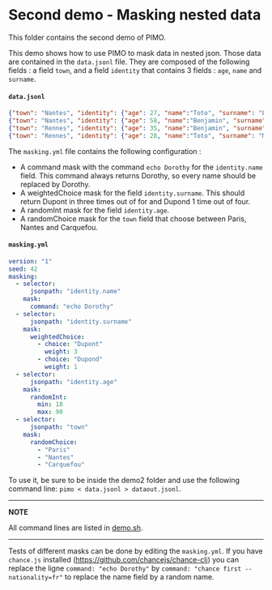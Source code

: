 # Second demo - Masking nested data

This folder contains the second demo of PIMO.

This demo shows how to use PIMO to mask data in nested json. Those data are contained in the `data.jsonl` file. They are composed of the following fields : a field `town`, and a field `identity` that contains 3 fields : `age`, `name` and `surname`.

#### **`data.jsonl`**
```json
{"town": "Nantes", "identity": {"age": 27, "name":"Toto", "surname": "Bertrand"}}
{"town": "Nantes", "identity": {"age": 58, "name":"Benjamin", "surname": "Martin"}}
{"town": "Rennes", "identity": {"age": 35, "name":"Benjamin", "surname": "Bertrand"}}
{"town": "Rennes", "identity": {"age": 28, "name":"Toto", "surname": "Martin"}}
```

The `masking.yml` file contains the following configuration :

* A command mask with the command `echo Dorothy` for the `identity.name` field. This command always returns Dorothy, so every name should be replaced by Dorothy.
* A weightedChoice mask for the field `identity.surname`. This should return Dupont in three times out of for and Dupond 1 time out of four.
* A randomInt mask for the field `identity.age`.
* A randomChoice mask for the `town` field that choose between Paris, Nantes and Carquefou.

#### **`masking.yml`**
```yaml
version: "1"
seed: 42
masking:
  - selector:
      jsonpath: "identity.name"
    mask:
      command: "echo Dorothy"
  - selector:
      jsonpath: "identity.surname"
    mask:
      weightedChoice:
        - choice: "Dupont"
          weight: 3
        - choice: "Dupond"
          weight: 1
  - selector:
      jsonpath: "identity.age"
    mask:
      randomInt:
        min: 18
        max: 90
  - selector:
      jsonpath: "town"
    mask:
      randomChoice:
        - "Paris"
        - "Nantes"
        - "Carquefou"
```

To use it, be sure to be inside the demo2 folder and use the following command line: `pimo < data.jsonl > dataout.jsonl`.

---
**NOTE**

All command lines are listed in [demo.sh](demo.sh).

---

Tests of different masks can be done by editing the `masking.yml`. If you have `chance.js` installed (<https://github.com/chancejs/chance-cli>) you can replace the ligne `command: "echo Dorothy"` by `command: "chance first --nationality=fr"` to replace the name field by a random name.
